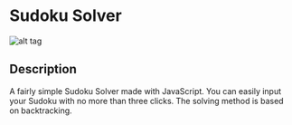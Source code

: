 # Sudoku Solver

![alt tag](http://i.imgur.com/IsLE6Kg.gif)


## Description
A fairly simple Sudoku Solver made with JavaScript. 
You can easily input your Sudoku with no more than three clicks.
The solving method is based on backtracking.
